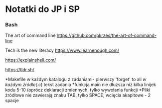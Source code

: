 # Notatki do JP i SP
### Bash


The art of command line https://github.com/pkrzes/the-art-of-command-line

Tech is the new literacy https://www.learnenough.com/


https://explainshell.com/

https://tldr.sh/

*Makefile w każdym katalogu z zadaniami- pierwszy 'forget' to all
*w każdym źródle(*.c) tekst zadania
*funkcja main nie dłuższa niż kilka linijek kodu 5-10
(oprócz deklaracji zmiennych, tylko wywołania funkcji
*Pliki żródłowe nie zawierają znaku TAB, tylko SPACE; wcięcia akapitowe - 2 spacje
